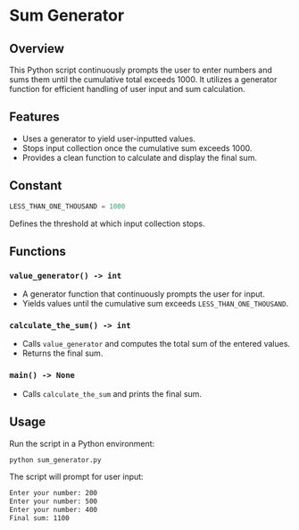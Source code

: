 # Sum Generator

## Overview
This Python script continuously prompts the user to enter numbers and sums them until the cumulative total exceeds 1000. It utilizes a generator function for efficient handling of user input and sum calculation.

## Features
- Uses a generator to yield user-inputted values.
- Stops input collection once the cumulative sum exceeds 1000.
- Provides a clean function to calculate and display the final sum.

## Constant
```python
LESS_THAN_ONE_THOUSAND = 1000
```
Defines the threshold at which input collection stops.

## Functions
### `value_generator() -> int`
- A generator function that continuously prompts the user for input.
- Yields values until the cumulative sum exceeds `LESS_THAN_ONE_THOUSAND`.

### `calculate_the_sum() -> int`
- Calls `value_generator` and computes the total sum of the entered values.
- Returns the final sum.

### `main() -> None`
- Calls `calculate_the_sum` and prints the final sum.

## Usage
Run the script in a Python environment:
```sh
python sum_generator.py
```
The script will prompt for user input:
```sh
Enter your number: 200
Enter your number: 500
Enter your number: 400
Final sum: 1100
```

